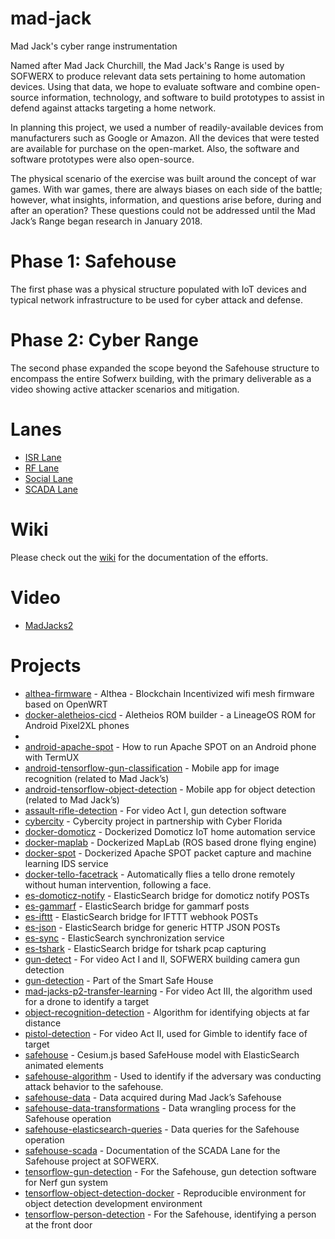 # mad-jack

Mad Jack's cyber range instrumentation

Named after Mad Jack Churchill, the Mad Jack's Range is used by SOFWERX to produce relevant data sets pertaining to home automation devices. Using that data, we hope to evaluate software and combine open-source information, technology, and software to build prototypes to assist in defend against attacks targeting a home network.

In planning this project, we used a number of readily-available devices from manufacturers such as Google or Amazon. All the devices that were tested are available for purchase on the open-market. Also, the software and software prototypes were also open-source.

The physical scenario of the exercise was built around the concept of war games. With war games, there are always biases on each side of the battle; however, what insights, information, and questions arise before, during and after an operation? These questions could not be addressed until the Mad Jack’s Range began research in January 2018.

# Phase 1: Safehouse

The first phase was a physical structure populated with IoT devices and typical network infrastructure to be used for cyber attack and defense.

# Phase 2: Cyber Range

The second phase expanded the scope beyond the Safehouse structure to encompass the entire Sofwerx building, with the primary deliverable as a video showing active attacker scenarios and mitigation.

# Lanes

- [ISR Lane](isr-lane)
- [RF Lane](rf-lane)
- [Social Lane](social-lane)
- [SCADA Lane](safehouse-scada)

# Wiki

Please check out the [wiki](https://github.com/sofwerx/mad-jack/wiki) for the documentation of the efforts.

# Video

- [MadJacks2](MadJacks2.md)

# Projects

- [althea-firmware](https://github.com/sofwerx/althea-firmware) - Althea - Blockchain Incentivized wifi mesh firmware based on OpenWRT
- [docker-aletheios-cicd](https://github.com/sofwerx/docker-aletheios-cicd) - Aletheios ROM builder - a LineageOS ROM for Android Pixel2XL phones
- 
- [android-apache-spot](https://github.com/sofwerx/android-apache-spot) - How to run Apache SPOT on an Android phone with TermUX
- [android-tensorflow-gun-classification](https://github.com/sofwerx/android-tensorflow-gun-classification) - Mobile app for image recognition (related to Mad Jack’s)
- [android-tensorflow-object-detection](https://github.com/sofwerx/android-tensorflow-object-detection) - Mobile app for object detection (related to Mad Jack’s)
- [assault-rifle-detection](https://github.com/sofwerx/assault-rifle-detection) - For video Act I, gun detection software
- [cybercity](https://github.com/sofwerx/cybercity) - Cybercity project in partnership with Cyber Florida
- [docker-domoticz](https://github.com/sofwerx/docker-domoticz) - Dockerized Domoticz IoT home automation service
- [docker-maplab](https://github.com/sofwerx/docker-maplab) - Dockerized MapLab (ROS based drone flying engine)
- [docker-spot](https://github.com/sofwerx/docker-spot) - Dockerized Apache SPOT packet capture and machine learning IDS service
- [docker-tello-facetrack](https://github.com/sofwerx/docker-tello-facetrack) - Automatically flies a tello drone remotely without human intervention, following a face.
- [es-domoticz-notify](https://github.com/sofwerx/es-domoticz-notify) - ElasticSearch bridge for domoticz notify POSTs
- [es-gammarf](https://github.com/sofwerx/es-gammarf) - ElasticSearch bridge for gammarf posts
- [es-ifttt](https://github.com/sofwerx/es-ifttt) - ElasticSearch bridge for IFTTT webhook POSTs
- [es-json](https://github.com/sofwerx/es-json) - ElasticSearch bridge for generic HTTP JSON POSTs
- [es-sync](https://github.com/sofwerx/es-sync) - ElasticSearch synchronization service
- [es-tshark](https://github.com/sofwerx/es-tshark) - ElasticSearch bridge for tshark pcap capturing
- [gun-detect](https://github.com/sofwerx/gun-detect) - For video Act I and II, SOFWERX building camera gun detection
- [gun-detection](https://github.com/sofwerx/gun-detection) - Part of the Smart Safe House
- [mad-jacks-p2-transfer-learning](https://github.com/sofwerx/mad-jacks-p2-transfer-learning) - For video Act III, the algorithm used for a drone to identify a target
- [object-recognition-detection](https://github.com/sofwerx/object-recognition-detection) - Algorithm for identifying objects at far distance
- [pistol-detection](https://github.com/sofwerx/pistol-detection) - For video Act II, used for Gimble to identify face of target	
- [safehouse](https://github.com/sofwerx/safehouse) - Cesium.js based SafeHouse model with ElasticSearch animated elements
- [safehouse-algorithm](https://github.com/sofwerx/safehouse-algorithm) - Used to identify if the adversary was conducting attack behavior to the safehouse. 
- [safehouse-data](https://github.com/sofwerx/safehouse-data) - Data acquired during Mad Jack’s Safehouse
- [safehouse-data-transformations](https://github.com/sofwerx/safehouse-data-transformations) - Data wrangling process for the Safehouse operation
- [safehouse-elasticsearch-queries](https://github.com/sofwerx/safehouse-elasticsearch-queries) - Data queries for the Safehouse operation
- [safehouse-scada](https://github.com/sofwerx/safehouse-scada) - Documentation of the SCADA Lane for the Safehouse project at SOFWERX.
- [tensorflow-gun-detection](https://github.com/sofwerx/tensorflow-gun-detection) - For the Safehouse, gun detection software for Nerf gun system
- [tensorflow-object-detection-docker](https://github.com/sofwerx/tensorflow-object-detection-docker) - Reproducible environment for object detection development environment
- [tensorflow-person-detection](https://github.com/sofwerx/tensorflow-person-detection) - For the Safehouse, identifying a person at the front door

